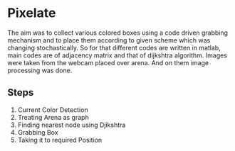 # Pixelate
The aim was to collect various colored boxes using a code driven grabbing mechanism and
to place them according to given scheme which was changing stochastically.
So for that different codes are written in matlab, main codes are of adjacency matrix and that of
dijkshtra algorithm.
Images were taken from the webcam placed over arena.
And on them image processing was done.
## Steps 
1. Current Color Detection
2. Treating Arena as graph
3. Finding nearest node using Djikshtra
4. Grabbing Box
5. Taking it to required Position
